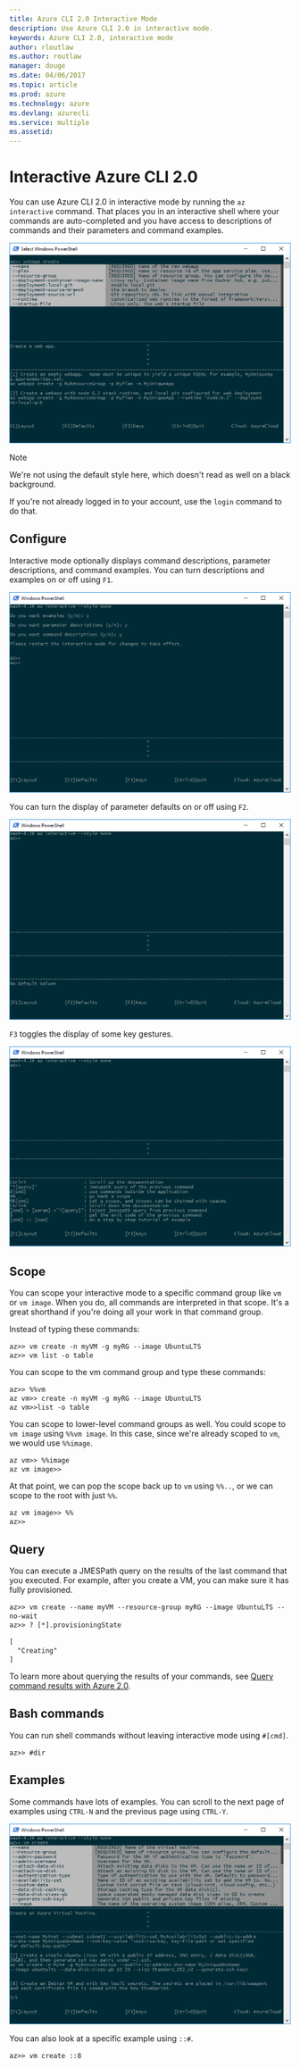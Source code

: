 ```yaml
---
title: Azure CLI 2.0 Interactive Mode
description: Use Azure CLI 2.0 in interactive mode.
keywords: Azure CLI 2.0, interactive mode
author: rloutlaw
ms.author: routlaw
manager: douge
ms.date: 04/06/2017
ms.topic: article
ms.prod: azure
ms.technology: azure
ms.devlang: azurecli
ms.service: multiple
ms.assetid:
---
```


# Interactive Azure CLI 2.0

You can use Azure CLI 2.0 in interactive mode by running the `az interactive` command.
That places you in an interactive shell where your commands are auto-completed
and you have access to descriptions of commands and their parameters and command examples.

![interactive mode](./media/interactive-azure-cli/webapp-create.png)

> [!NOTE]
> We're not using the default style here, which doesn't read as well on a black background.

If you're not already logged in to your account, use the `login` command to do that.

## Configure

Interactive mode optionally displays command descriptions, parameter descriptions, and command examples.
You can turn descriptions and examples on or off using `F1`.

![descriptions and examples](./media/interactive-azure-cli/descriptions-and-examples.png)

You can turn the display of parameter defaults on or off using `F2`.

![defaults](./media/interactive-azure-cli/defaults.png)

`F3` toggles the display of some key gestures.

![gestures](./media/interactive-azure-cli/gestures.png)

## Scope

You can scope your interactive mode to a specific command group like `vm` or `vm image`.
When you do, all commands are interpreted in that scope.
It's a great shorthand if you're doing all your work in that command group.

Instead of typing these commands:

```azurecli
az>> vm create -n myVM -g myRG --image UbuntuLTS
az>> vm list -o table
```

You can scope to the vm command group and type these commands:

```azurecli
az>> %%vm
az vm>> create -n myVM -g myRG --image UbuntuLTS
az vm>>list -o table
```

You can scope to lower-level command groups as well.
You could scope to `vm image` using `%%vm image`.
In this case, since we're already scoped to `vm`, we would use `%%image`.

```azurecli
az vm>> %%image
az vm image>>
```

At that point, we can pop the scope back up to `vm` using `%%..`,
or we can scope to the root with just `%%`.

```azurecli
az vm image>> %%
az>>
```

## Query

You can execute a JMESPath query on the results of the last command that you executed.
For example, after you create a VM, you can make sure it has fully provisioned.

```azurecli
az>> vm create --name myVM --resource-group myRG --image UbuntuLTS --no-wait
az>> ? [*].provisioningState
```

```
[
  "Creating"
]
```

To learn more about querying the results of your commands,
see [Query command results with Azure 2.0](query-azure-cli.md).

## Bash commands

You can run shell commands without leaving interactive mode using `#[cmd]`.

```azurecli
az>> #dir
```

## Examples

Some commands have lots of examples.
You can scroll to the next page of examples using `CTRL-N` and the previous page using `CTRL-Y`.

![examples](./media/interactive-azure-cli/examples.png)

You can also look at a specific example using `::#`.

```azurecli
az>> vm create ::8
```
